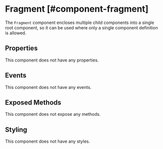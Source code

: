 # Fragment [#component-fragment]

The `Fragment` component encloses multiple child components into a single root component, so it can be used where only a single component definition is allowed.

## Properties

This component does not have any properties.

## Events

This component does not have any events.

## Exposed Methods

This component does not expose any methods.

## Styling

This component does not have any styles.
